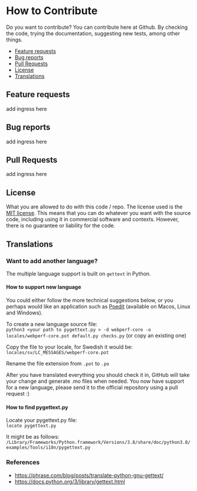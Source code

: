 # How to Contribute

Do you want to contribute?
You can contribute here at Github. By checking the code, trying the documentation, suggesting new tests, among other things.

* [Feature requests](#feature-requests)
* [Bug reports](#bug-reports)
* [Pull Requests](#pull-requests)
* [License](#license)
* [Translations](#translations)


## Feature requests
add ingress here


## Bug reports
add ingress here


## Pull Requests
add ingress here


## License
What you are allowed to do with this code / repo.
The license used is the [MIT license](https://en.wikipedia.org/wiki/MIT_License). This means that you can do whatever you want with the source code, including using it in commercial software and contexts. However, there is no guarantee or liability for the code.


## Translations

### Want to add another language? 

The multiple language support is built on `gettext` in Python.

#### How to support new language
You could either follow the more technical suggestions below, or you perhaps would like an application such as [Poedit](https://poedit.net) (available on Macos, Linux and Windows).

To create a new language source file:  
```python3 <your path to pygettext.py > -d webperf-core -o locales/webperf-core.pot default.py checks.py```
(or copy an existing one)

Copy the file to your locale, for Swedish it would be:  
```locales/sv/LC_MESSAGES/webperf-core.pot```

Rename the file extension from `.pot` to `.po`

After you have translated everything you should check it in, GitHub will take your change and generate .mo files when needed.
You now have support for a new language, please send it to the official repository using a pull request :)

#### How to find pygettext.py

Locate your pygettext.py file:  
```locate pygettext.py```

It might be as follows:  
```/Library/Frameworks/Python.framework/Versions/3.8/share/doc/python3.8/examples/Tools/i18n/pygettext.py```

### References

- https://phrase.com/blog/posts/translate-python-gnu-gettext/
- https://docs.python.org/3/library/gettext.html

